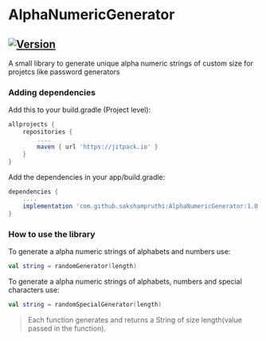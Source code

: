 # AlphaNumericGenerator

[![Version](https://jitpack.io/v/sakshampruthi/AlphaNumericGenerator.svg)](https://jitpack.io/#sakshampruthi/AlphaNumericGenerator)
----------------------------------------------------------

A small library to generate unique alpha numeric strings of custom size for projetcs like password generators

### Adding dependencies
Add this to your build.gradle (Project level):
```groovy
allprojects {
	repositories {
		....
		maven { url 'https://jitpack.io' }
	}
}
```

Add the dependencies in your app/build.gradle:
```groovy
dependencies {
    ....
    implementation 'com.github.sakshampruthi:AlphaNumericGenerator:1.0.1'
}
```

### How to use the library

To generate a alpha numeric strings of alphabets and numbers use:
```kotlin
val string = randomGenerator(length)
```
To generate a alpha numeric strings of alphabets, numbers and special characters use:
```kotlin
val string = randomSpecialGenerator(length)
```

>Each function generates and returns a String of size length(value passed in the function).
